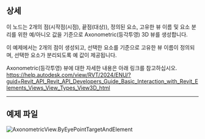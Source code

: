 ## 상세
이 노드는 2개의 점(시작점(시점), 끝점(대상)), 정의된 요소, 고유한 뷰 이름 및 요소 분리를 위한 예/아니오 값을 기준으로 Axonometric(등각투영) 3D 뷰를 생성합니다.

이 예제에서는 2개의 점이 생성되고, 선택한 요소를 기준으로 고유한 뷰 이름이 정의되며, 선택한 요소가 분리되도록 예 값이 제공됩니다.

Axonometric(등각투영) 뷰에 대한 자세한 내용은 아래 링크를 참고하십시오.
https://help.autodesk.com/view/RVT/2024/ENU/?guid=Revit_API_Revit_API_Developers_Guide_Basic_Interaction_with_Revit_Elements_Views_View_Types_View3D_html

___
## 예제 파일

![AxonometricView.ByEyePointTargetAndElement](./Revit.Elements.Views.AxonometricView.ByEyePointTargetAndElement_img.jpg)
